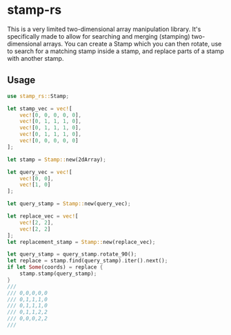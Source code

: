 # stamp-rs

This is a very limited two-dimensional array manipulation library. It's specifically made to allow for searching and merging (stamping) two-dimensional arrays. You can create a Stamp which you can then rotate, use to search for a matching stamp inside a stamp, and replace parts of a stamp with another stamp.

## Usage

```rust
use stamp_rs::Stamp;

let stamp_vec = vec![
    vec![0, 0, 0, 0, 0],
    vec![0, 1, 1, 1, 0],
    vec![0, 1, 1, 1, 0],
    vec![0, 1, 1, 1, 0],
    vec![0, 0, 0, 0, 0]
];

let stamp = Stamp::new(2dArray);

let query_vec = vec![
    vec![0, 0],
    vec![1, 0]
];

let query_stamp = Stamp::new(query_vec);

let replace_vec = vec![
    vec![2, 2],
    vec![2, 2]
];
let replacement_stamp = Stamp::new(replace_vec);

let query_stamp = query_stamp.rotate_90();
let replace = stamp.find(query_stamp).iter().next();
if let Some(coords) = replace {
    stamp.stamp(query_stamp);
}
///
/// 0,0,0,0,0
/// 0,1,1,1,0
/// 0,1,1,1,0
/// 0,1,1,2,2
/// 0,0,0,2,2
/// 
```